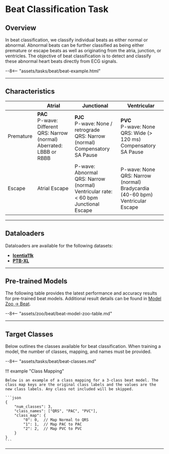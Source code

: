 # Beat Classification Task

## <span class="sk-h2-span">Overview</span>

In beat classification, we classify individual beats as either normal or abnormal. Abnormal beats can be further classified as being either premature or escape beats as well as originating from the atria, junction, or ventricles. The objective of beat classification is to detect and classify these abnormal heart beats directly from ECG signals.

<div class="sk-plotly-graph-div">
--8<-- "assets/tasks/beat/beat-example.html"
</div>

---

## <span class="sk-h2-span">Characteristics</span>

|     | Atrial | Junctional | Ventricular |
| --- | --- | --- | --- |
| Premature | __PAC__ <br> P-wave: Different <br> QRS: Narrow (normal) <br> Aberrated: LBBB or RBBB | __PJC__ <br> P-wave: None / retrograde <br> QRS: Narrow (normal) <br> Compensatory SA Pause | __PVC__ <br> P-wave: None <br> QRS: Wide (> 120 ms) <br> Compensatory SA Pause |
| Escape | Atrial Escape | P-wave: Abnormal <br> QRS: Narrow (normal) <br> Ventricular rate: < 60 bpm <br> Junctional Escape <br> | P-wave: None <br> QRS: Narrow (normal) <br> Bradycardia (40-60 bpm) <br> Ventricular Escape | P-wave: None <br> QRS: Wide <br> Bradycardia (< 40 bpm) |

---

## <span class="sk-h2-span">Dataloaders</span>

Dataloaders are available for the following datasets:

* **[Icentia11k](../datasets/icentia11k.md)**
* **[PTB-XL](../datasets/ptbxl.md)**

---

## <span class="sk-h2-span">Pre-trained Models</span>

The following table provides the latest performance and accuracy results for pre-trained beat models. Additional result details can be found in [Model Zoo → Beat](../zoo/beat.md).


--8<-- "assets/zoo/beat/beat-model-zoo-table.md"

---

## <span class="sk-h2-span">Target Classes</span>

Below outlines the classes available for beat classification. When training a model, the number of classes, mapping, and names must be provided.

--8<-- "assets/tasks/beat/beat-classes.md"

!!! example "Class Mapping"

    Below is an example of a class mapping for a 3-class beat model. The class map keys are the original class labels and the values are the new class labels. Any class not included will be skipped.

    ```json
    {
        "num_classes": 3,
        "class_names": ["QRS", "PAC", "PVC"],
        "class_map": {
            "0": 0,  // Map Normal to QRS
            "1": 1,  // Map PAC to PAC
            "2": 2,  // Map PVC to PVC
        }
    }
    ```

---
